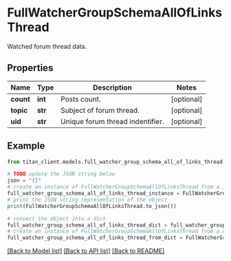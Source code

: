 # FullWatcherGroupSchemaAllOfLinksThread

Watched forum thread data.

## Properties

Name | Type | Description | Notes
------------ | ------------- | ------------- | -------------
**count** | **int** | Posts count. | [optional] 
**topic** | **str** | Subject of forum thread. | [optional] 
**uid** | **str** | Unique forum thread indentifier. | [optional] 

## Example

```python
from titan_client.models.full_watcher_group_schema_all_of_links_thread import FullWatcherGroupSchemaAllOfLinksThread

# TODO update the JSON string below
json = "{}"
# create an instance of FullWatcherGroupSchemaAllOfLinksThread from a JSON string
full_watcher_group_schema_all_of_links_thread_instance = FullWatcherGroupSchemaAllOfLinksThread.from_json(json)
# print the JSON string representation of the object
print(FullWatcherGroupSchemaAllOfLinksThread.to_json())

# convert the object into a dict
full_watcher_group_schema_all_of_links_thread_dict = full_watcher_group_schema_all_of_links_thread_instance.to_dict()
# create an instance of FullWatcherGroupSchemaAllOfLinksThread from a dict
full_watcher_group_schema_all_of_links_thread_from_dict = FullWatcherGroupSchemaAllOfLinksThread.from_dict(full_watcher_group_schema_all_of_links_thread_dict)
```
[[Back to Model list]](../README.md#documentation-for-models) [[Back to API list]](../README.md#documentation-for-api-endpoints) [[Back to README]](../README.md)


